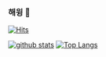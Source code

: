 ### 해윙 👋

[![Hits](https://hits.seeyoufarm.com/api/count/incr/badge.svg?url=https%3A%2F%2Fgithub.com%2FKairo20)](https://seeyoufarm.com)
<!--
**Kairo20/Kairo20** is a ✨ _special_ ✨ repository because its `README.md` (this file) appears on your GitHub profile.

Here are some ideas to get you started:

- 🔭 I’m currently working on ...
- 🌱 I’m currently learning ...
- 👯 I’m looking to collaborate on ...
- 🤔 I’m looking for help with ...
- 💬 Ask me about ...
- 📫 How to reach me: ...
- 😄 Pronouns: ...
- ⚡ Fun fact: ...
-->

[![github stats](https://github-readme-stats.vercel.app/api?username=Kairo20&show_icons=true&hide_border=true)](https://github.com/Kairo20)
[![Top Langs](https://github-readme-stats.vercel.app/api/top-langs?username=Kairo20&layout=compact)](https://github.com/Kairo20)
